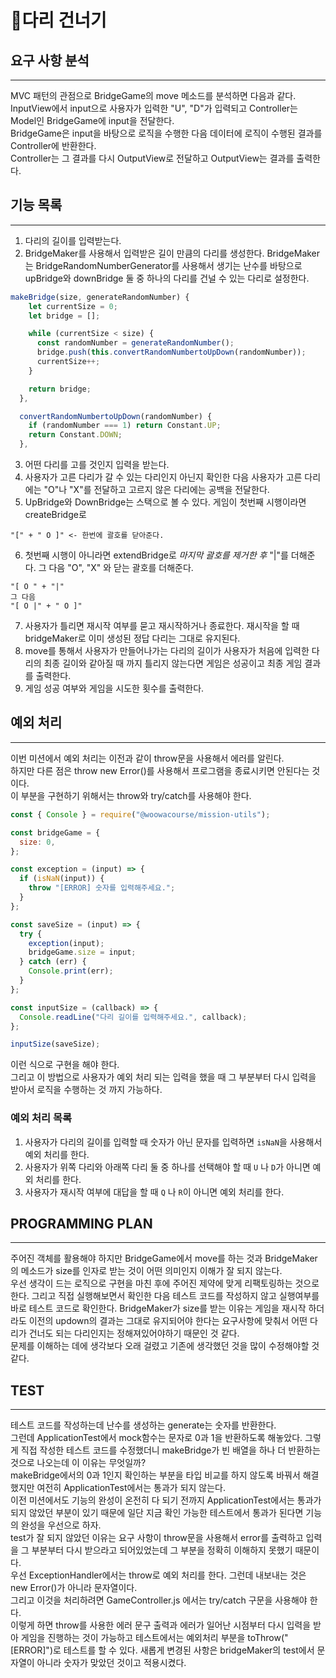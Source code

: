# 🌈다리 건너기

## 요구 사항 분석

---

MVC 패턴의 관점으로 BridgeGame의 move 메소드를 분석하면 다음과 같다.
<br/>
InputView에서 input으로 사용자가 입력한 "U", "D"가 입력되고 Controller는 Model인 BridgeGame에 input을 전달한다.  
BridgeGame은 input을 바탕으로 로직을 수행한 다음 데이터에 로직이 수행된 결과를 Controller에 반환한다.  
Controller는 그 결과를 다시 OutputView로 전달하고 OutputView는 결과를 출력한다.

## 기능 목록

---

1. 다리의 길이를 입력받는다.
2. BridgeMaker를 사용해서 입력받은 길이 만큼의 다리를 생성한다. BridgeMaker는 BridgeRandomNumberGenerator를 사용해서 생기는 난수를 바탕으로 upBridge와 downBridge 둘 중 하나의 다리를 건널 수 있는 다리로 설정한다.

```javascript
makeBridge(size, generateRandomNumber) {
    let currentSize = 0;
    let bridge = [];

    while (currentSize < size) {
      const randomNumber = generateRandomNumber();
      bridge.push(this.convertRandomNumbertoUpDown(randomNumber));
      currentSize++;
    }

    return bridge;
  },

  convertRandomNumbertoUpDown(randomNumber) {
    if (randomNumber === 1) return Constant.UP;
    return Constant.DOWN;
  },
```

3. 어떤 다리를 고를 것인지 입력을 받는다.
4. 사용자가 고른 다리가 갈 수 있는 다리인지 아닌지 확인한 다음 사용자가 고른 다리에는 "O"나 "X"를 전달하고 고르지 않은 다리에는 공백을 전달한다.
5. UpBridge와 DownBridge는 스택으로 볼 수 있다. 게임이 첫번째 시행이라면 createBridge로

```
"[" + " O ]" <- 한번에 괄호를 닫아준다.
```

6. 첫번째 시행이 아니라면 extendBridge로 _마지막 괄호를 제거한 후_ "|"를 더해준다. 그 다음 "O", "X" 와 닫는 괄호를 더해준다.

```
"[ O " + "|"
그 다음
"[ O |" + " O ]"
```

7. 사용자가 틀리면 재시작 여부를 묻고 재시작하거나 종료한다. 재시작을 할 때 bridgeMaker로 이미 생성된 정답 다리는 그대로 유지된다.
8. move를 통해서 사용자가 만들어나가는 다리의 길이가 사용자가 처음에 입력한 다리의 최종 길이와 같아질 때 까지 틀리지 않는다면 게임은 성공이고 최종 게임 결과를 출력한다.
9. 게임 성공 여부와 게임을 시도한 횟수를 출력한다.

## 예외 처리

---

이번 미션에서 예외 처리는 이전과 같이 throw문을 사용해서 에러를 알린다.  
하지만 다른 점은 throw new Error()를 사용해서 프로그램을 종료시키면 안된다는 것이다.  
이 부분을 구현하기 위해서는 throw와 try/catch를 사용해야 한다.

```javascript
const { Console } = require("@woowacourse/mission-utils");

const bridgeGame = {
  size: 0,
};

const exception = (input) => {
  if (isNaN(input)) {
    throw "[ERROR] 숫자를 입력해주세요.";
  }
};

const saveSize = (input) => {
  try {
    exception(input);
    bridgeGame.size = input;
  } catch (err) {
    Console.print(err);
  }
};

const inputSize = (callback) => {
  Console.readLine("다리 길이를 입력해주세요.", callback);
};

inputSize(saveSize);
```

이런 식으로 구현을 해야 한다.  
그리고 이 방법으로 사용자가 예외 처리 되는 입력을 했을 때 그 부분부터 다시 입력을 받아서 로직을 수행하는 것 까지 가능하다.

### 예외 처리 목록

1. 사용자가 다리의 길이를 입력할 때 숫자가 아닌 문자를 입력하면 `isNaN`을 사용해서 예외 처리를 한다.
2. 사용자가 위쪽 다리와 아래쪽 다리 둘 중 하나를 선택해야 할 때 `U` 나 `D`가 아니면 예외 처리를 한다.
3. 사용자가 재시작 여부에 대답을 할 때 `Q` 나 `R`이 아니면 예외 처리를 한다.

## PROGRAMMING PLAN

---

주어진 객체를 활용해야 하지만 BridgeGame에서 move를 하는 것과 BridgeMaker 의 메소드가 size를 인자로 받는 것이 어떤 의미인지 이해가 잘 되지 않는다.  
우선 생각이 드는 로직으로 구현을 마친 후에 주어진 제약에 맞게 리팩토링하는 것으로 한다.
그리고 직접 실행해보면서 확인한 다음 테스트 코드를 작성하지 않고 실행여부를 바로 테스트 코드로 확인한다.
BridgeMaker가 size를 받는 이유는 게임을 재시작 하더라도 이전의 updown의 결과는 그대로 유지되어야 한다는 요구사항에 맞춰서 어떤 다리가 건너도 되는 다리인지는 정해져있어야하기 때문인 것 같다.  
문제를 이해하는 데에 생각보다 오래 걸렸고 기존에 생각했던 것을 많이 수정해야할 것 같다.

## TEST

---

테스트 코드를 작성하는데 난수를 생성하는 generate는 숫자를 반환한다.  
그런데 ApplicationTest에서 mock함수는 문자로 0과 1을 반환하도록 해놓았다. 그렇게 직접 작성한 테스트 코드를 수정했더니 makeBridge가 빈 배열을 하나 더 반환하는 것으로 나오는데 이 이유는 무엇일까?  
makeBridge에서의 0과 1인지 확인하는 부분을 타입 비교를 하지 않도록 바꿔서 해결했지만 여전히 ApplicationTest에서는 통과가 되지 않는다.  
이전 미션에서도 기능의 완성이 온전히 다 되기 전까지 ApplicationTest에서는 통과가 되지 않았던 부분이 있기 때문에 일단 지금 확인 가능한 테스트에서 통과가 된다면 기능의 완성을 우선으로 하자.  
test가 잘 되지 않았던 이유는 요구 사항이 throw문을 사용해서 error를 출력하고 입력을 그 부분부터 다시 받으라고 되어있었는데 그 부분을 정확히 이해하지 못했기 때문이다.  
우선 ExceptionHandler에서는 throw로 예외 처리를 한다. 그런데 내보내는 것은 new Error()가 아니라 문자열이다.  
그리고 이것을 처리하려면 GameController.js 에서는 try/catch 구문을 사용해야 한다.  
이렇게 하면 throw를 사용한 에러 문구 출력과 에러가 일어난 시점부터 다시 입력을 받아 게임을 진행하는 것이 가능하고 테스트에서는 예외처리 부분을 toThrow("[ERROR]")로 테스트를 할 수 있다.
새롭게 변경된 사항은 bridgeMaker의 test에서 문자열이 아니라 숫자가 맞았던 것이고 적용시켰다.
